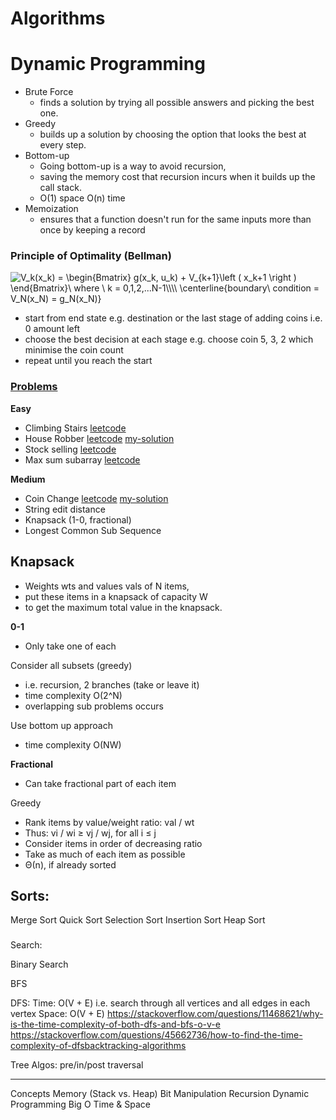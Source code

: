 # Algorithms

# Dynamic Programming
* Brute Force
    * finds a solution by trying all possible answers and picking the best one.
* Greedy
    * builds up a solution by choosing the option that looks the best at every step.
* Bottom-up
    * Going bottom-up is a way to avoid recursion, 
    * saving the memory cost that recursion incurs when it builds up the call stack.
    * O(1) space O(n) time
* Memoization
    * ensures that a function doesn't run for the same inputs more than once by keeping a record

### Principle of Optimality (Bellman)
<img src="http://latex.codecogs.com/png.latex?\inline&space;\dpi{150}&space;V_k(x_k)&space;=&space;\begin{Bmatrix}&space;g(x_k,&space;u_k)&space;&plus;&space;V_{k&plus;1}\left&space;(&space;x_k&plus;1&space;\right&space;)&space;\end{Bmatrix}\&space;where&space;\&space;k&space;=&space;0,1,2,...N-1\\\\&space;\centerline{boundary\&space;condition&space;=&space;V_N(x_N)&space;=&space;g_N(x_N)}" title="V_k(x_k) = \begin{Bmatrix} g(x_k, u_k) + V_{k+1}\left ( x_k+1 \right ) \end{Bmatrix}\ where \ k = 0,1,2,...N-1\\\\ \centerline{boundary\ condition = V_N(x_N) = g_N(x_N)}" />

* start from end state e.g. destination or the last stage of adding coins i.e. 0 amount left
* choose the best decision at each stage e.g. choose coin 5, 3, 2 which minimise the coin count
* repeat until you reach the start

### [Problems](https://github.com/james727/Dynamic-Programming-Workshop)

**Easy**
* Climbing Stairs
    [leetcode](https://leetcode.com/problems/climbing-stairs/)
* House Robber
    [leetcode](https://leetcode.com/problems/house-robber/)
    [my-solution](/src/leetcode/dp/CoinChange.java)
* Stock selling
    [leetcode](https://leetcode.com/problems/best-time-to-buy-and-sell-stock/)
* Max sum subarray
    [leetcode](https://leetcode.com/problems/maximum-subarray/)

**Medium**
* Coin Change
[leetcode](https://leetcode.com/problems/coin-change/)
[my-solution](/src/leetcode/dp/CoinChange.java)
* String edit distance
* Knapsack (1-0, fractional)
* Longest Common Sub Sequence

## Knapsack 

* Weights wts and values vals of N items, 
* put these items in a knapsack of capacity W 
* to get the maximum total value in the knapsack.

**0-1**
* Only take one of each

Consider all subsets (greedy)

* i.e. recursion, 2 branches (take or leave it)
* time complexity O(2^N)
* overlapping sub problems occurs

Use bottom up approach
* time complexity O(NW)

**Fractional**
* Can take fractional part of each item

Greedy
* Rank items by value/weight ratio: val / wt
* Thus: vi / wi ≥ vj / wj, for all i ≤ j
* Consider items in order of decreasing ratio
* Take as much of each item as possible
* Θ(n), if already sorted


## Sorts:
Merge Sort
Quick Sort
Selection Sort
Insertion Sort
Heap Sort

###

Search:

Binary Search

BFS

DFS:
Time: O(V + E) i.e. search through all vertices and all edges in each vertex
Space: O(V + E)
https://stackoverflow.com/questions/11468621/why-is-the-time-complexity-of-both-dfs-and-bfs-o-v-e
https://stackoverflow.com/questions/45662736/how-to-find-the-time-complexity-of-dfsbacktracking-algorithms

Tree Algos:
pre/in/post traversal

--------------------------------------------------------------------------

Concepts
Memory (Stack vs. Heap)
Bit Manipulation
Recursion
Dynamic Programming
Big O Time & Space